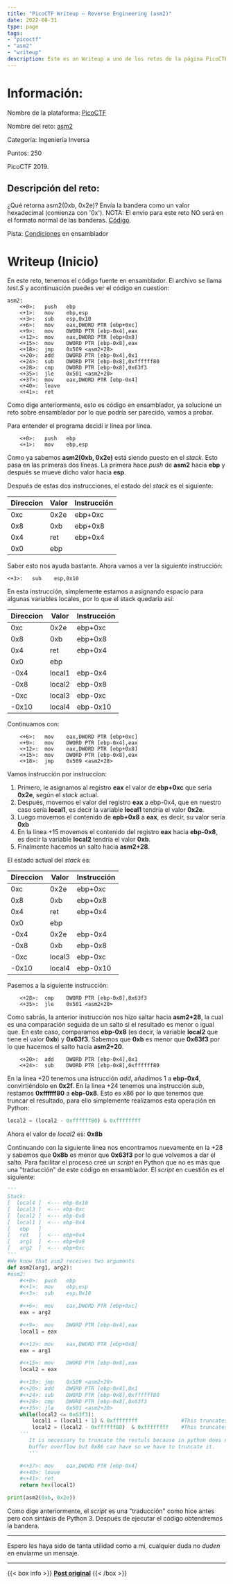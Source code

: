 ```yaml
---
title: "PicoCTF Writeup – Reverse Engineering (asm2)"
date: 2022-08-31
type: page
tags: 
- "picoctf"
- "asm2"
- "writeup"
description: Este es un Writeup a uno de los retos de la página PicoCTF llamado asm2.
---
```


# Información:

Nombre de la plataforma: [PicoCTF](https://play.picoctf.org/practice/)

Nombre del reto: [asm2](https://play.picoctf.org/practice/challenge/16?page=4)

Categoría: Ingeniería Inversa

Puntos: 250

PicoCTF 2019.

## Descripción del reto:

¿Qué retorna asm2(0xb, 0x2e)? Envía la bandera como un valor hexadecimal (comienza con '0x'). NOTA: El envío para este reto NO será en el formato normal de las banderas. [Código](https://jupiter.challenges.picoctf.org/static/717467c8c8b4332ea5873ad8fe7b2dad/test.S).

Pista: [Condiciones](https://www.tutorialspoint.com/assembly_programming/assembly_conditions.htm) en ensamblador


# Writeup (Inicio)

En este reto, tenemos el código fuente en ensamblador. El archivo se llama _test.S_ y acontinuación puedes ver el código en cuestion:

```
asm2:
	<+0>:	push   ebp
	<+1>:	mov    ebp,esp
	<+3>:	sub    esp,0x10
	<+6>:	mov    eax,DWORD PTR [ebp+0xc]
	<+9>:	mov    DWORD PTR [ebp-0x4],eax
	<+12>:	mov    eax,DWORD PTR [ebp+0x8]
	<+15>:	mov    DWORD PTR [ebp-0x8],eax
	<+18>:	jmp    0x509 <asm2+28>
	<+20>:	add    DWORD PTR [ebp-0x4],0x1
	<+24>:	sub    DWORD PTR [ebp-0x8],0xffffff80
	<+28>:	cmp    DWORD PTR [ebp-0x8],0x63f3
	<+35>:	jle    0x501 <asm2+20>
	<+37>:	mov    eax,DWORD PTR [ebp-0x4]
	<+40>:	leave  
	<+41>:	ret 
```

Como dige anteriormente, esto es código en ensamblador, ya solucioné un reto sobre ensamblador por lo que podría ser parecido, vamos a probar.

Para entender el programa decidí ir línea por línea.

```
	<+0>:	push   ebp
	<+1>:	mov    ebp,esp
```

Como ya sabemos **asm2(0xb, 0x2e)** está siendo puesto en el _stack_. Esto pasa en las primeras dos líneas. La primera hace _push_ de **asm2** hacia **ebp** y después se mueve dicho valor hacia **esp**.

Después de estas dos instrucciones, el estado del _stack_ es el siguiente:


|Direccion|Valor|Instrucción|
|---|---|---|
|  0xc | 0x2e  | ebp+0xc  |
| 0x8  | 0xb  |  ebp+0x8 |
|  0x4 |  ret |  ebp+0x4  |
|0x0|ebp||

Saber esto nos ayuda bastante. Ahora vamos a ver la siguiente instrucción:

```
<+3>:	sub    esp,0x10
```

En esta instrucción, simplemente estamos a asignando espacio para algunas variables locales, por lo que el stack quedaría así:

|Direccion|Valor|Instrucción|
|---|---|---|
|  0xc | 0x2e  | ebp+0xc  |
| 0x8  | 0xb  |  ebp+0x8 |
|  0x4 |  ret |  ebp+0x4  |
|0x0|ebp||
|-0x4|local1|ebp-0x4           
|-0x8|local2|ebp-0x8           
|-0xc|local3|ebp-0xc           
|-0x10|local4|ebp-0x10
 
Continuamos con:

```
	<+6>:	mov    eax,DWORD PTR [ebp+0xc]
	<+9>:	mov    DWORD PTR [ebp-0x4],eax
	<+12>:	mov    eax,DWORD PTR [ebp+0x8]
	<+15>:	mov    DWORD PTR [ebp-0x8],eax
	<+18>:	jmp    0x509 <asm2+28>
```

Vamos instrucción por instruccion:

1. Primero, le asignamos al registro **eax** el valor de **ebp+0xc** que sería **0x2e**, según el _stack_ actual.
2. Después, movemos el valor del registro **eax** a ebp-0x4, que en nuestro caso sería **local1**, es decír la variable **local1** tendría el valor **0x2e**.
3. Luego movemos el contenido de **epb+0x8** a **eax**, es decír, su valor sería **0xb**
4. En la linea +15 movemos el contenido del registro **eax** hacia **ebp-0x8**, es decír la variable **local2** tendría el valor **0xb**.
5. Finalmente hacemos un salto hacia **asm2+28**.

El estado actual del _stack_ es:

|Direccion|Valor|Instrucción|
|---|---|---|
|  0xc | 0x2e  | ebp+0xc  |
| 0x8  | 0xb  |  ebp+0x8 |
|  0x4 |  ret |  ebp+0x4  |
|0x0|ebp||
|-0x4| 0x2e|ebp-0x4           
|-0x8|0xb|ebp-0x8           
|-0xc|local3|ebp-0xc           
|-0x10|local4|ebp-0x10

Pasemos a la siguiente instrucción:

```
	<+28>:	cmp    DWORD PTR [ebp-0x8],0x63f3
	<+35>:	jle    0x501 <asm2+20>
```

Como sabrás, la anterior instrucción nos hizo saltar hacia **asm2+28**, la cual es una comparación seguida de un salto si el resultado es menor o igual que. En este caso, comparamos **ebp-0x8** (es decir, la variable **local2** que tiene el valor **0xb**) y **0x63f3**. Sabemos que **0xb** es menor que **0x63f3** por lo que hacemos el salto hacia **asm2+20**.
 
```
	<+20>:	add    DWORD PTR [ebp-0x4],0x1
	<+24>:	sub    DWORD PTR [ebp-0x8],0xffffff80
```

En la linea +20 tenemos una istrucción _add_, añadimos 1 a **ebp-0x4**, convirtiéndolo en **0x2f**.
En la linea +24 tenemos una instrucción _sub_, restamos **0xffffff80** a **ebp-0x8**. Esto es x86 por lo que tenemos que truncar el resultado, para ello simplemente realizamos esta operación en Python:

```python
local2 = (local2 - 0xffffff80) & 0xffffffff
```

Ahora el valor de _local2_ es: **0x8b**

Continuando con la siguiente linea nos encontramos nuevamente en la +28 y sabemos que **0x8b** es menor que **0x63f3** por lo que volvemos a dar el salto. Para facilitar el proceso creé un _script_ en Python que no es más que una "traducción" de este código en ensamblador. El _script_ en cuestión es el siguiente:

```python
'''
Stack:
[  local4 ]  <--- ebp-0x10
[  local3 ]  <--- ebp-0xc
[  local2 ]  <--- ebp-0x8
[  local1 ]  <--- ebp-0x4
[   ebp   ]
[   ret   ]  <--- ebp+0x4
[   arg1  ]  <--- ebp+0x8
[   arg2  ]  <--- ebp+0xc
'''
#We know that asm2 receives two arguments
def asm2(arg1, arg2):
#asm2:
    #<+0>:  push   ebp
    #<+1>:  mov    ebp,esp
    #<+3>:  sub    esp,0x10

    #<+6>:  mov    eax,DWORD PTR [ebp+0xc]
    eax = arg2

    #<+9>:  mov    DWORD PTR [ebp-0x4],eax
    local1 = eax

    #<+12>: mov    eax,DWORD PTR [ebp+0x8]
    eax = arg1

    #<+15>: mov    DWORD PTR [ebp-0x8],eax
    local2 = eax

    #<+18>: jmp    0x509 <asm2+28>
    #<+20>: add    DWORD PTR [ebp-0x4],0x1
    #<+24>: sub    DWORD PTR [ebp-0x8],0xffffff80
    #<+28>: cmp    DWORD PTR [ebp-0x8],0x63f3
    #<+35>: jle    0x501 <asm2+20>
    while(local2 <= 0x63f3):
        local1 = (local1 + 1) & 0xffffffff              #This truncates the result to 32 bits.
        local2 = (local2 - 0xffffff80)  & 0xffffffff    #This truncates the result to 32 bits.           
    '''
       It is necessary to truncate the restuls because in python does not have
       buffer overflow but 0x86 can have so we have to truncate it.
       '''

    #<+37>: mov    eax,DWORD PTR [ebp-0x4]
    #<+40>: leave
    #<+41>: ret
    return hex(local1)

print(asm2(0xb, 0x2e))
```
Como dige anteriormente, el _script_ es una "traducción" como hice antes pero con sintáxis de Python 3. Después de ejecutar el código obtendremos la bandera.

***

Espero les haya sido de tanta utilidad como a mí, cualquier duda no _duden_ en enviarme un mensaje.

---

{{< box info >}}
[**Post original**](https://mregraoncyber.com/picoctf-writeup-asm2/)
{{< /box >}}